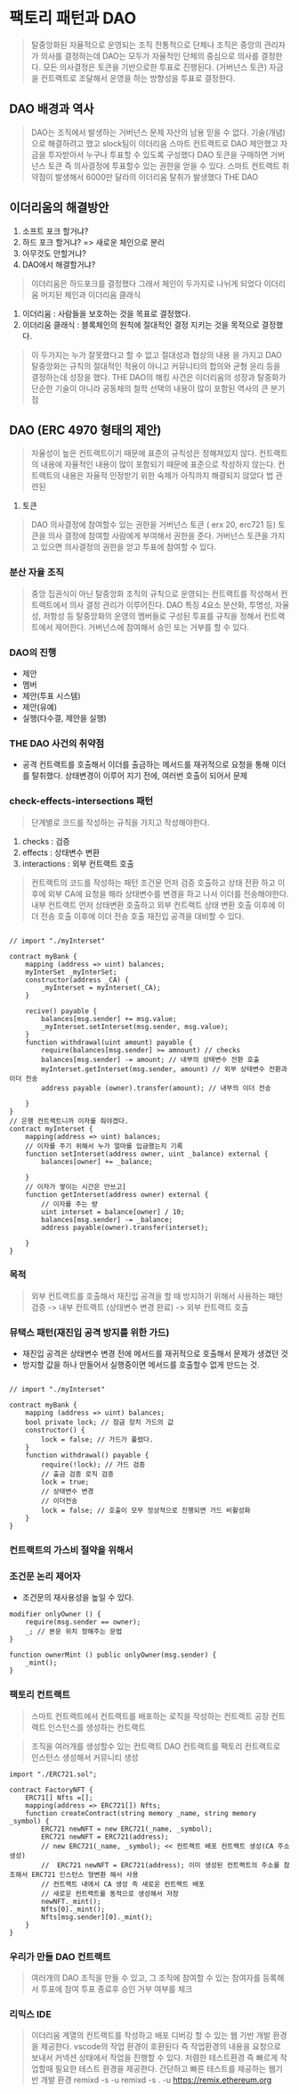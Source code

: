 # 팩토리 패턴과 DAO
> 탈중앙화된 자율적으로 운영되는 조직 
> 전통적으로 단체나 조직은 중앙의 관리자가 의사를 결정하는데 
> DAO는 모두가 자율적인 단체의 중심으로 의사를 결정한다.
> 모든 의사결정은 토큰을 기반으로한 투표로 진행된다. (거버넌스 토큰)
> 자금을 컨트랙트로 조달해서 운영을 하는 방향성을 투표로 결정한다.

## DAO 배경과 역사
> DAO는 조직에서 발생하는 거버넌스 문제 자산의 남용 믿을 수 없다. 
> 기술(개념)으로 해결하려고 했고
> slock팀이 이더리움 스마트 컨트랙트로 DAO 제안했고 자금을 투자받아서 누구나 투표할 수 있도록 구성했다
> DAO 토큰을 구매하면 거버넌스 토큰 즉 의사결정에 투표할수 있는 권한을 얻을 수 있다.
> 스마트 컨트랙트 취약점이 발생해서 6000만 달라의 이더리움 탈취가 발생했다 THE DAO

## 이더리움의 해결방안
1. 소프트 포크 할거냐?
2. 하드 포크 할거냐? => 새로운 체인으로 분리
3. 아무것도 안할거냐?
4. DAO에서 해결할거냐?

> 이더리움은 하드포크를 결정했다 그래서 체인이 두가지로 나뉘게 되었다
> 이더리움 머지된 체인과 이더리움 클래식
1. 이더리움 : 사람들을 보호하는 것을 목표로 결정했다.
2. 이더리움 클래식 : 블록체인의 원칙에 절대적인 결정 지키는 것을 목적으로 결정했다.

> 이 두가지는 누가 잘못했다고 할 수 없고 절대성과 협상의 내용
> 을 가지고 DAO 탈중앙화는 규칙의 절대적인 적용이 아니고 커뮤니티의 합의와 균형 윤리 등을 결정하는데 성장을 했다. THE DAO의 해킹 사건은 이더리움의 성장과 탈중화가 단순한 기술이 아니라 공동체의 철학 선택의 내용이 많이 포함된 역사의 큰 분기점

## DAO (ERC 4970 형태의 제안)
> 자율성이 높은 컨트랙트이기 때문에 표준의 규칙성은 정해져있지 않다.
> 컨트랙트의 내용에 자율적인 내용이 많이 포함되기 때문에 표준으로 작성하지 않는다.
> 컨트랙트의 내용은 자율적
> 인정받기 위한 숙제가 아직까지 해결되지 않았다 법 관련된

1. 토큰
> DAO 의사결정에 참여할수 있는 권한을 거버넌스 토큰 ( erx 20, erc721 등) 토큰을 의사 결정에 참여할 사람에게 부여해서 권한을 준다.
> 거버넌스 토큰을 가지고 있으면 의사결정의 권한을 얻고 투표에 참여할 수 있다.

### 분산 자율 조직
> 중앙 집권식이 아닌 탈중앙화 조직의 규칙으로 운영되는 컨트랙트를 작성해서 컨트랙트에서 의사 결정 관리가 이루어진다.
> DAO 특징 4요소 분산화, 투명성, 자율성, 저항성 등 탈중앙화의 운영의 멤버들로 구성된 투표를 규칙을 정해서 컨트랙트에서 제어한다. 
> 거버넌스에 참여해서 승인 또는 거부를 할 수 있다.

### DAO의 진행

- 제안
- 멤버
- 제안(투표 시스템)
- 제안(유예)
- 실행(다수결, 제안을 실행)

### THE DAO 사건의 취약점
- 공격 컨트랙트를 호출해서 이더를 출금하는 메서드를 재귀적으로 요청을 통해 이더를 탈취했다. 상태변경이 이루어 지기 전에, 여러번 호출이 되어서 문제

### check-effects-intersections 패턴
> 단계별로 코드를 작성하는 규칙을 가지고 작성해야한다.
1. checks : 검증
2. effects : 상태변수 변환
3. interactions : 외부 컨트랙트 호출
> 컨트랙트의 코드를 작성하는 패턴
> 조건문 먼저 검증 호출하고 상태 전환 하고 이후에 외부 CA에 요청을 해라 
> 상태변수를 변경을 하고 나서 이더를 전송해야한다.
> 내부 컨트랙트 먼저 상태변환 호출하고 외부 컨트랙트 상태 변환 호출 이후에 이더 전송 호출 
이후에 이더 전송  호출 재진입 공격을 대비할 수 있다.

```Solidity

// import "./myInterset"

contract myBank {
    mapping (address => uint) balances;
    myInterSet _myInterSet;
    constructor(address _CA) {
        _myInterset = myInterset(_CA);
    } 

    recive() payable {
        balances[msg.sender] += msg.value;
        _myInterset.setInterset(msg.sender, msg.value);
    }
    function withdrawal(uint amount) payable {
        require(balances[msg.sender] >= amnount) // checks
        balances[msg.sender] -= amount; // 내부의 상태변수 전환 호출
        myInterset.getInterset(msg.sender, amount) // 외부 상태변수 전환과 이더 전송
        address payable (owner).transfer(amount); // 내부의 이더 전송

    }
}
// 은행 컨트랙트니까 이자를 줘야겠다.
contract myInterset {
    mapping(address => uint) balances;
    // 이자를 주기 위해서 누가 얼마를 입금했는지 기록
    function setInterset(address owner, uint _balance) external {
        balances[owner] += _balance;

    }
    // 이자가 쌓이는 시간은 안쓰고]
    function getInterset(address owner) external {
        // 이자를 주는 량
        uint interset = balance[owner] / 10;
        balances[msg.sender] -= _balance;
        address payable(owner).transfer(interset);

    }
}
```

### 목적
> 외부 컨트랙트를 호출해서 재진입 공격을 할 때 방지하기 위해서 사용하는 패턴
> 검증 -> 내부 컨트랙트 (상태변수 변경 완료) -> 외부 컨트랙트 호출

### 뮤택스 패턴(재진입 공격 방지를 위한 가드)
- 재진입 공격은 상태변수 변경 전에 메서드를 재귀적으로 호출해서 문제가 생겼던 것
- 방지할 값을 하나 만들어서 실행중이면 메서드를 호출할수 없게 만드는 것.

```Solidity

// import "./myInterset"

contract myBank {
    mapping (address => uint) balances;
    bool private lock; // 잠금 장치 가드의 값
    constructor() {
        lock = false; // 가드가 풀렸다.
    }
    function withdrawal() payable {
        require(!lock); // 가드 검증
        // 출금 검증 로직 검증
        lock = true;
        // 상태변수 변경
        // 이더전송
        lock = false; // 호출이 모무 정상적으로 진행되면 가드 비활성화
    }
}
```

### 컨트랙트의 가스비 절약을 위해서
### 조건문 논리 제어자
- 조건문의 재사용성을 높일 수 있다.

```Solidity
modifier onlyOwner () {
    require(msg.sender == owner);
    _; // 본문 위치 정해주는 문법
}

function ownerMint () public onlyOwner(msg.sender) {
    _mint();
}
```

### 팩토리 컨트랙트
> 스마트 컨트랙트에서 컨트랙트를 배포하는 로직을 작성하는 컨트랙트
> 공장 컨트랙트 인스턴스를 생성하는 컨트랙트

> 조직을 여러개를 생성할수 있는 컨트랙트
> DAO 컨트랙트를 팩토리 컨트랙트로 인스턴스 생성해서 
> 커뮤니티 생성 

```Solidity
import "./ERC721.sol";

contract FactoryNFT {
    ERC71[] Nfts =[];
    mapping(address => ERC721[]) Nfts;
    function createContract(string memory _name, string memory _symbol) {
        ERC721 newNFT = new ERC721(_name, _symbol);
        ERC721 newNFT = ERC721(address);
        // new ERC721(_name, _symbol); << 컨트랙트 배포 컨트랙트 생성(CA 주소 생성)
        //  ERC721 newNFT = ERC721(address); 이미 생성된 컨트랙트의 주소를 참조해서 ERC721 인스턴스 형변환 해서 사용
        // 컨트랙트 내에서 CA 생성 즉 새로운 컨트랙트 배포
        // 새로운 컨트랙트를 동적으로 생성해서 저장
        newNFT._mint();
        Nfts[0]._mint();
        Nfts[msg.sender][0]._mint();
    }
}
```

### 우리가 만들 DAO 컨트랙트
> 여러개의 DAO 조직을 만들 수 있고,
> 그 조직에 참여할 수 있는 참여자를 등록해서
> 투표에 참여
> 투표 종료후 승인 거부 여부를 체크

### 리믹스 IDE
> 이더리움 계열의 컨트랙트를 작성하고 배포 디버깅 할 수 있는 웹 기반 개발 환경을 제공한다.
> vscode의 작업 환경이 호환된다 즉 작업환경의 내용을 요청으로 보내서 커넥션 상태에서 작업을 진행할 수 있다.
> 저렴한 테스트환경 즉 빠르게 작업할때 필요한 테스트 환경을 제공한다. 
> 간단하고 빠른 테스트를 제공하는 웹기반 개발 환경
remixd -s <path-to-the-shared-folder> -u <remix-ide-instance-URL>
remixd -s . -u https://remix.ethereum.org